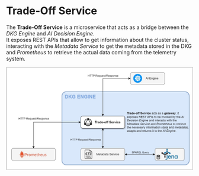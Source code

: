 # Trade-Off Service

The **Trade-Off Service** is a microservice that acts as a bridge between
the _DKG Engine_ and _AI Decision Engine_.  
It exposes REST APIs that allow to get information about the cluster status,
interacting with the _Metadata Service_ to get the metadata
stored in the DKG and _Prometheus_ to retrieve the actual data coming
from the telemetry system.

![Trade-Off Service Interaction Diagram](./trade-off-service-diagram-v3.jpg)